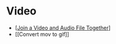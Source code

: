 # Video

- [[Join a Video and Audio File Together]]
- [[Convert mov to gif]]

[//begin]: # "Autogenerated link references for markdown compatibility"
[Join a Video and Audio File Together]: join-a-video-and-audio-file-together "Join a Video and Audio File Together"
[//end]: # "Autogenerated link references"
